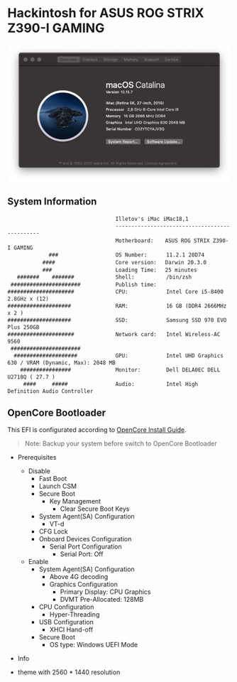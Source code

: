 # Hackintosh for ASUS ROG STRIX Z390-I GAMING

![Big Sur 11.2.1](./catalina.png)

## System Information

                                      Illetov's iMac iMac18,1
                                      ----------------------------------------------
                                      Motherboard: 　 ASUS ROG STRIX Z390-I GAMING
                 ###                  OS Number:      11.2.1 20D74
               ####                   Core version: 　Darwin 20.3.0
               ###                    Loading Time: 　25 minutes
       #######    #######             Shell:          /bin/zsh
     ######################           Publish time: 　
    #####################             CPU:            Intel Core i5-8400 2.8GHz x (12)
    ####################              RAM:            16 GB (DDR4 2666MHz x 2 )
    ####################              SSD:            Samsung SSD 970 EVO Plus 250GB
    #####################             Network card:   Intel Wireless-AC 9560
     ######################           
      ####################            GPU:            Intel UHD Graphics 630 / VRAM (Dynamic, Max): 2048 MB
        ################              Monitor:        Dell DELA0EC DELL U2718Q ( 27.7 )
         ####     #####               Audio:          Intel High Definition Audio Controller

## OpenCore Bootloader

This EFI is configurated according to [OpenCore Install Guide](https://dortania.github.io/OpenCore-Install-Guide/).

> Note: Backup your system before switch to OpenCore Bootloader

- Prerequisites

  - Disable
    - Fast Boot
    - Launch CSM
    - Secure Boot
      - Key Management
        - Clear Secure Boot Keys
    - System Agent(SA) Configuration
      - VT-d
    - CFG Lock
    - Onboard Devices Configuration
      - Serial Port Configuration
        - Serial Port: Off
  - Enable
    - System Agent(SA) Configuration
      - Above 4G decoding
      - Graphics Configuration
        - Primary Display: CPU Graphics
        - DVMT Pre-Allocated: 128MB
    - CPU Configuration
      - Hyper-Threading
    - USB Configuration
      - XHCI Hand-off
    - Secure Boot
      - OS type: Windows UEFI Mode

- Info

- theme with 2560 \* 1440 resolution


